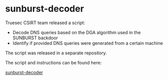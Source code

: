 # sunburst-decoder
Truesec CSIRT team released a script:

- Decode DNS queries based on the DGA algorithm used in the SUNBURST backdoor
- Identify if provided DNS queries were generated from a certain machine

The script was released in a separate repository.

The script and instructions can be found here:

[sunburst-decoder](https://github.com/Truesec/sunburst-decoder)